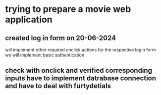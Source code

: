 # trying to prepare a movie web application

##   

## created log in form on 20-06-2024

  

will implement other required onclick actions for the respective login form we will implement basic authentication

## check with onclick and verified corresponding inputs have to implement datrabase connection and have to deal with furtydetials
